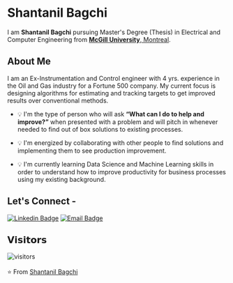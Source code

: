 # Shantanil Bagchi
<!--![](https://github.com/abhishekapk/abhishek.apk/blob/master/cover_intro.gif)-->

<!--### <img src="https://github.com/abhishekapk/abhishekapk/blob/master/Assests/Hi.gif" width="29px"> Hello world!&nbsp;<img src="https://github.com/abhishekapk/abhishekapk/blob/master/Assests/Earth.gif" width="24px">-->

I am **Shantanil Bagchi** pursuing Master's Degree (Thesis) in Electrical and Computer Engineering from <a href="https://www.mcgill.ca//"> <b>McGill University</b>, Montreal</a>.

## About Me

I am an Ex-Instrumentation and Control engineer with 4 yrs. experience in the Oil and Gas industry for a Fortune 500 company. My current focus is designing algorithms for estimating and tracking targets to get improved results over conventional methods. 

- 💡 I'm the type of person who will ask **“What can I do to help and improve?”** when presented with a problem and will pitch in whenever needed to find out of box solutions to existing processes. 

- 💡 I'm energized by collaborating with other people to find solutions and implementing them to see production improvement.

- 💡 I'm currently learning Data Science and Machine Learning skills in order to understand how to improve productivity for business processes using my existing background.

## Let's Connect -

[![Linkedin Badge](https://img.shields.io/badge/-Shantanil-blue?style=flat-square&logo=Linkedin&logoColor=white&link=https://www.linkedin.com/in/shantanilbagchi/)](https://www.linkedin.com/in/shantanilbagchi/) 
[![Email Badge](https://img.shields.io/badge/-shantanil.bagchi@mail.mcgill.ca-c14438?style=flat-square&logo=Gmail&logoColor=white&link=mailto:shantanil.bagchi@mail.mcgill.ca)](mailto:shantanil.bagchi@mail.mcgill.ca)
<!--[![Medium Badge](https://img.shields.io/badge/-@abhishekapk-03a57a?style=flat-square&labelColor=000000&logo=Medium&link=https://medium.com/@abhishekapk)](https://medium.com/@abhishekapk)
[![Gmail Badge](https://img.shields.io/badge/-abhishekgupta.ggu@gmail.com-c14438?style=flat-square&logo=Gmail&logoColor=white&link=mailto:abhishekgupta.ggu@gmail.com)](mailto:abhishekgupta.ggu@gmail.com)-->

## 𝗩𝗶𝘀𝗶𝘁𝗼𝗿𝘀

![visitors](https://komarev.com/ghpvc/?username=Shantanil)
<br><br>
⭐ From [Shantanil Bagchi](https://github.com/ShantanilBagchi)
